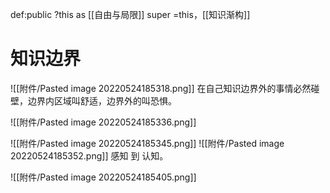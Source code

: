 def:public ?this as [[自由与局限]]  super =this，[[知识渐构]]


# 知识边界

![[附件/Pasted image 20220524185318.png]]
在自己知识边界外的事情必然碰壁，边界内区域叫舒适，边界外的叫恐惧。

![[附件/Pasted image 20220524185336.png]]

![[附件/Pasted image 20220524185345.png]]
![[附件/Pasted image 20220524185352.png]]
感知 到 认知。

![[附件/Pasted image 20220524185405.png]]